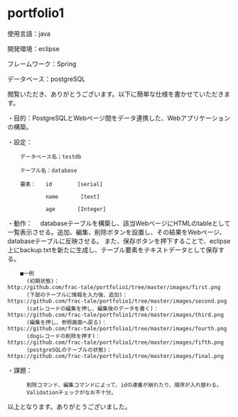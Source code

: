 # portfolio1
使用言語：java

開発環境：eclipse

フレームワーク：Spring

データベース：postgreSQL


閲覧いただき、ありがとうございます。以下に簡単な仕様を書かせていただきます。  


・目的：PostgreSQLとWebページ間をデータ連携した、Webアプリケーションの構築。  


・設定：

        データベース名；testdb
   
        テーブル名：database
   
        要素：   id        [serial]
        
                name       [text]
                
                age       [Integer]  
                

・動作：
 　databaseテーブルを構築し、該当WebページにHTMLのtableとして一覧表示させる。追加、編集、削除ボタンを設置し、その結果をWebページ、databaseテーブルに反映させる。
        また、保存ボタンを押下することで、eclipse上にbackup.txtを新たに生成し、テーブル要素をテキストデータとして保存する。  
        
        ■一例
          (初期状態)：　　　　　　　　　　　　　　　　　　　　　　　http://github.com/frac-tale/portfolio1/tree/master/images/first.png  
          (下部のテーブルに情報を入力後、追加)：　　　　　　　　　　https://github.com/frac-tale/portfolio1/tree/master/images/second.png  
          (catレコードの編集を押し、編集後のデータを書く)：        https://github.com/frac-tale/portfolio1/tree/master/images/third.png  
          (編集を押し、参照画面へ戻る)：                          https://github.com/frac-tale/portfolio1/tree/master/images/fourth.png           
          (dogレコードの削除を押す)：                             https://github.com/frac-tale/portfolio1/tree/master/images/fifth.png  
          (postgreSQLのテーブルの状態)：                         https://github.com/frac-tale/portfolio1/tree/master/images/final.png  
       

  ・課題：  
  
          削除コマンド、編集コマンドによって、idの連番が崩れたり、順序が入れ替わる。      
          Validationチェックがなお不十分。
    
        
        
以上となります。ありがとうございました。
